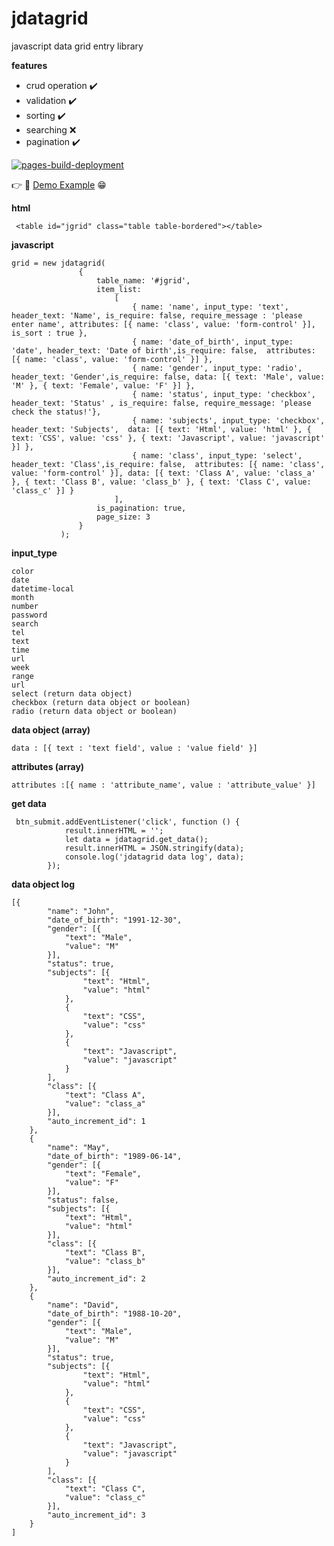 # jdatagrid
javascript data grid entry library

**features**
 - crud operation :heavy_check_mark:
 - validation :heavy_check_mark:
 - sorting :heavy_check_mark:
 - searching :x:
 - pagination :heavy_check_mark:

[![pages-build-deployment](https://github.com/kyawmyoaung-dev/jdatagrid/actions/workflows/pages/pages-build-deployment/badge.svg?branch=main)](https://github.com/kyawmyoaung-dev/jdatagrid/actions/workflows/pages/pages-build-deployment)
 
:point_right: :link: [Demo Example](https://kyawmyoaung-dev.github.io/jdatagrid/) :grin:
  
**html**
```
 <table id="jgrid" class="table table-bordered"></table>
```
 **javascript**
 ```
 grid = new jdatagrid(
                {
                    table_name: '#jgrid',
                    item_list:
                        [
                            { name: 'name', input_type: 'text', header_text: 'Name', is_require: false, require_message : 'please enter name', attributes: [{ name: 'class', value: 'form-control' }], is_sort : true },
                            { name: 'date_of_birth', input_type: 'date', header_text: 'Date of birth',is_require: false,  attributes: [{ name: 'class', value: 'form-control' }] },
                            { name: 'gender', input_type: 'radio', header_text: 'Gender',is_require: false, data: [{ text: 'Male', value: 'M' }, { text: 'Female', value: 'F' }] },
                            { name: 'status', input_type: 'checkbox', header_text: 'Status' , is_require: false, require_message: 'please check the status!'},
                            { name: 'subjects', input_type: 'checkbox', header_text: 'Subjects',  data: [{ text: 'Html', value: 'html' }, { text: 'CSS', value: 'css' }, { text: 'Javascript', value: 'javascript' }] },
                            { name: 'class', input_type: 'select', header_text: 'Class',is_require: false,  attributes: [{ name: 'class', value: 'form-control' }], data: [{ text: 'Class A', value: 'class_a' }, { text: 'Class B', value: 'class_b' }, { text: 'Class C', value: 'class_c' }] }
                        ],
                    is_pagination: true,
                    page_size: 3
                }
            );
 ```
  **input_type**
 ```
 color
 date
 datetime-local
 month
 number
 password
 search
 tel
 text
 time
 url
 week
 range
 url
 select (return data object)
 checkbox (return data object or boolean)
 radio (return data object or boolean)

 ```
 **data object (array)**
 ```
 data : [{ text : 'text field', value : 'value field' }]
 ```
 **attributes (array)**
 ```
 attributes :[{ name : 'attribute_name', value : 'attribute_value' }]
 ```
 **get data**
```
 btn_submit.addEventListener('click', function () {            
            result.innerHTML = '';
            let data = jdatagrid.get_data();
            result.innerHTML = JSON.stringify(data);
            console.log('jdatagrid data log', data);
        });
```

 **data object log**

```
[{
		"name": "John",
		"date_of_birth": "1991-12-30",
		"gender": [{
			"text": "Male",
			"value": "M"
		}],
		"status": true,
		"subjects": [{
				"text": "Html",
				"value": "html"
			},
			{
				"text": "CSS",
				"value": "css"
			},
			{
				"text": "Javascript",
				"value": "javascript"
			}
		],
		"class": [{
			"text": "Class A",
			"value": "class_a"
		}],
		"auto_increment_id": 1
	},
	{
		"name": "May",
		"date_of_birth": "1989-06-14",
		"gender": [{
			"text": "Female",
			"value": "F"
		}],
		"status": false,
		"subjects": [{
			"text": "Html",
			"value": "html"
		}],
		"class": [{
			"text": "Class B",
			"value": "class_b"
		}],
		"auto_increment_id": 2
	},
	{
		"name": "David",
		"date_of_birth": "1988-10-20",
		"gender": [{
			"text": "Male",
			"value": "M"
		}],
		"status": true,
		"subjects": [{
				"text": "Html",
				"value": "html"
			},
			{
				"text": "CSS",
				"value": "css"
			},
			{
				"text": "Javascript",
				"value": "javascript"
			}
		],
		"class": [{
			"text": "Class C",
			"value": "class_c"
		}],
		"auto_increment_id": 3
	}
]
```
